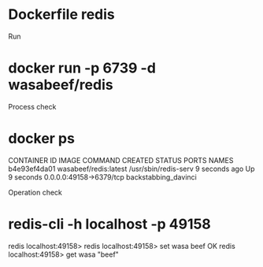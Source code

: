 Dockerfile redis
===========

Run
# docker run -p 6739 -d wasabeef/redis

Process check
# docker ps
CONTAINER ID        IMAGE                   COMMAND                CREATED             STATUS              PORTS                     NAMES
b4e93ef4da01        wasabeef/redis:latest   /usr/sbin/redis-serv   9 seconds ago       Up 9 seconds        0.0.0.0:49158->6379/tcp   backstabbing_davinci

Operation check
# redis-cli -h localhost -p 49158
redis localhost:49158>
redis localhost:49158> set wasa beef
OK
redis localhost:49158> get wasa
"beef"
